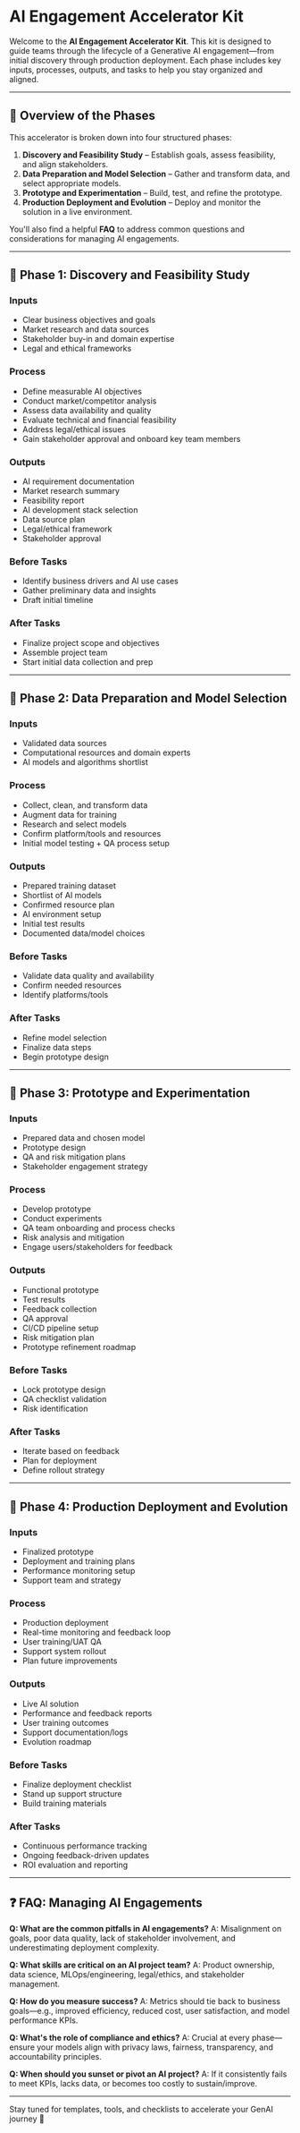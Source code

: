 # AI Engagement Accelerator Kit

Welcome to the **AI Engagement Accelerator Kit**. This kit is designed to guide teams through the lifecycle of a Generative AI engagement—from initial discovery through production deployment. Each phase includes key inputs, processes, outputs, and tasks to help you stay organized and aligned.

---

## 🧭 Overview of the Phases

This accelerator is broken down into four structured phases:

1. **Discovery and Feasibility Study** – Establish goals, assess feasibility, and align stakeholders.
2. **Data Preparation and Model Selection** – Gather and transform data, and select appropriate models.
3. **Prototype and Experimentation** – Build, test, and refine the prototype.
4. **Production Deployment and Evolution** – Deploy and monitor the solution in a live environment.

You'll also find a helpful **FAQ** to address common questions and considerations for managing AI engagements.

---

## 📍 Phase 1: Discovery and Feasibility Study

### Inputs
- Clear business objectives and goals
- Market research and data sources
- Stakeholder buy-in and domain expertise
- Legal and ethical frameworks

### Process
- Define measurable AI objectives
- Conduct market/competitor analysis
- Assess data availability and quality
- Evaluate technical and financial feasibility
- Address legal/ethical issues
- Gain stakeholder approval and onboard key team members

### Outputs
- AI requirement documentation
- Market research summary
- Feasibility report
- AI development stack selection
- Data source plan
- Legal/ethical framework
- Stakeholder approval

### Before Tasks
- Identify business drivers and AI use cases
- Gather preliminary data and insights
- Draft initial timeline

### After Tasks
- Finalize project scope and objectives
- Assemble project team
- Start initial data collection and prep

---

## 📍 Phase 2: Data Preparation and Model Selection

### Inputs
- Validated data sources
- Computational resources and domain experts
- AI models and algorithms shortlist

### Process
- Collect, clean, and transform data
- Augment data for training
- Research and select models
- Confirm platform/tools and resources
- Initial model testing + QA process setup

### Outputs
- Prepared training dataset
- Shortlist of AI models
- Confirmed resource plan
- AI environment setup
- Initial test results
- Documented data/model choices

### Before Tasks
- Validate data quality and availability
- Confirm needed resources
- Identify platforms/tools

### After Tasks
- Refine model selection
- Finalize data steps
- Begin prototype design

---

## 📍 Phase 3: Prototype and Experimentation

### Inputs
- Prepared data and chosen model
- Prototype design
- QA and risk mitigation plans
- Stakeholder engagement strategy

### Process
- Develop prototype
- Conduct experiments
- QA team onboarding and process checks
- Risk analysis and mitigation
- Engage users/stakeholders for feedback

### Outputs
- Functional prototype
- Test results
- Feedback collection
- QA approval
- CI/CD pipeline setup
- Risk mitigation plan
- Prototype refinement roadmap

### Before Tasks
- Lock prototype design
- QA checklist validation
- Risk identification

### After Tasks
- Iterate based on feedback
- Plan for deployment
- Define rollout strategy

---

## 📍 Phase 4: Production Deployment and Evolution

### Inputs
- Finalized prototype
- Deployment and training plans
- Performance monitoring setup
- Support team and strategy

### Process
- Production deployment
- Real-time monitoring and feedback loop
- User training/UAT QA
- Support system rollout
- Plan future improvements

### Outputs
- Live AI solution
- Performance and feedback reports
- User training outcomes
- Support documentation/logs
- Evolution roadmap

### Before Tasks
- Finalize deployment checklist
- Stand up support structure
- Build training materials

### After Tasks
- Continuous performance tracking
- Ongoing feedback-driven updates
- ROI evaluation and reporting

---

## ❓ FAQ: Managing AI Engagements

**Q: What are the common pitfalls in AI engagements?**
A: Misalignment on goals, poor data quality, lack of stakeholder involvement, and underestimating deployment complexity.

**Q: What skills are critical on an AI project team?**
A: Product ownership, data science, MLOps/engineering, legal/ethics, and stakeholder management.

**Q: How do you measure success?**
A: Metrics should tie back to business goals—e.g., improved efficiency, reduced cost, user satisfaction, and model performance KPIs.

**Q: What's the role of compliance and ethics?**
A: Crucial at every phase—ensure your models align with privacy laws, fairness, transparency, and accountability principles.

**Q: When should you sunset or pivot an AI project?**
A: If it consistently fails to meet KPIs, lacks data, or becomes too costly to sustain/improve.

---

Stay tuned for templates, tools, and checklists to accelerate your GenAI journey 🚀

